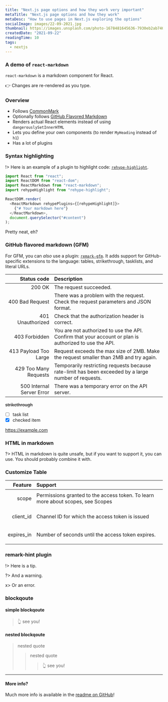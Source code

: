 ```yaml
---
title: "Next.js page options and how they work very important"
metaTitle: "Next.js page options and how they work"
metaDesc: "How to use pages in Next.js exploring the options"
socialImage: images/22-09-2021.jpg
thumbnail: https://images.unsplash.com/photo-1678481645636-7930eb2ab740?ixlib=rb-4.0.3&ixid=MnwxMjA3fDB8MHxlZGl0b3JpYWwtZmVlZHwzMnx8fGVufDB8fHx8&auto=format&fit=crop&w=800&q=60
createdDate: "2021-09-22"
readingTime: 10
tags:
  - nextjs
---
```


### A demo of `react-markdown`

`react-markdown` is a markdown component for React.

👉 Changes are re-rendered as you type.

### Overview

- Follows [CommonMark](https://commonmark.org)
- Optionally follows [GitHub Flavored Markdown](https://github.github.com/gfm/)
- Renders actual React elements instead of using `dangerouslySetInnerHTML`
- Lets you define your own components (to render `MyHeading` instead of `h1`)
- Has a lot of plugins

### Syntax highlighting

!> Here is an example of a plugin to highlight code:
[`rehype-highlight`](https://github.com/rehypejs/rehype-highlight).

```js
import React from "react";
import ReactDOM from "react-dom";
import ReactMarkdown from "react-markdown";
import rehypeHighlight from "rehype-highlight";

ReactDOM.render(
  <ReactMarkdown rehypePlugins={[rehypeHighlight]}>
    {"# Your markdown here"}
  </ReactMarkdown>,
  document.querySelector("#content")
);
```

Pretty neat, eh?

### GitHub flavored markdown (GFM)

For GFM, you can _also_ use a plugin:
[`remark-gfm`](https://github.com/remarkjs/react-markdown#use).
It adds support for GitHub-specific extensions to the language:
tables, strikethrough, tasklists, and literal URLs.

|               Status code | Description                                                                                            |
| ------------------------: | :----------------------------------------------------------------------------------------------------- |
|                    200 OK | The request succeeded.                                                                                 |
|           400 Bad Request | There was a problem with the request. Check the request parameters and JSON format.                    |
|          401 Unauthorized | Check that the authorization header is correct.                                                        |
|             403 Forbidden | You are not authorized to use the API. Confirm that your account or plan is authorized to use the API. |
|     413 Payload Too Large | Request exceeds the max size of 2MB. Make the request smaller than 2MB and try again.                  |
|     429 Too Many Requests | Temporarily restricting requests because rate-limit has been exceeded by a large number of requests.   |
| 500 Internal Server Error | There was a temporary error on the API server.                                                         |

~~strikethrough~~

- [ ] task list
- [x] checked item

https://example.com

### HTML in markdown

?> HTML in markdown is quite unsafe, but if you want to support it, you can
use.
You should probably combine it with.

### Customize Table

|                                         Feature | Support                                                                         |
| ----------------------------------------------: | :------------------------------------------------------------------------------ |
|     <p label="required" type="String">scope</p> | Permissions granted to the access token. To learn more about scopes, see Scopes |
| <p label="optional" type="String">client_id</p> | Channel ID for which the access token is issued                                 |
|                 <p type="Number">expires_in</p> | Number of seconds until the access token expires.                               |

### remark-hint plugin

!> Here is a tip.

?> And a warning.

x> Or an error.

### blockqoute

#### simple blockqoute

> 👆 see you!

#### nested blockqoute

> nested quote
>
> > nested quote
> >
> > > 👆 see you!

---

#### More info?

Much more info is available in the
[readme on GitHub](https://github.com/remarkjs/react-markdown)!
